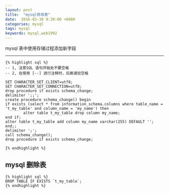 ```yaml
---
layout: post
title:  "mysql修改表"
date:  2016-03-30 9:39:00 +0800
categories: mysql
tags: mysql
keywords: mysql,web1992
---
```


mysql 表中使用存储过程添加新字段 
<!--more-->
---

	{% highlight sql %}
	-- 1, 注意SQL 语句开始处不要空格
	-- 2, 在使用 [--] 进行注释时，后面请加空格
	
	SET CHARACTER_SET_CLIENT=utf8;
	SET CHARACTER_SET_CONNECTION=utf8;
	drop procedure if exists schema_change;
	delimiter ';;';
	create procedure schema_change() begin
	if exists (select * from information_schema.columns where table_name = 't_my_table' and column_name = 'my_name') then
			alter table t_my_table drop column my_name;
	end if;
	alter table t_my_table add column my_name varchar(255) DEFAULT '';
	end;;
	delimiter ';';
	call schema_change();
	drop procedure if exists schema_change;

	{% endhighlight %}

mysql 删除表
---
	{% highlight sql %}
	DROP TABLE IF EXISTS `t_my_table`;
	{% endhighlight %}